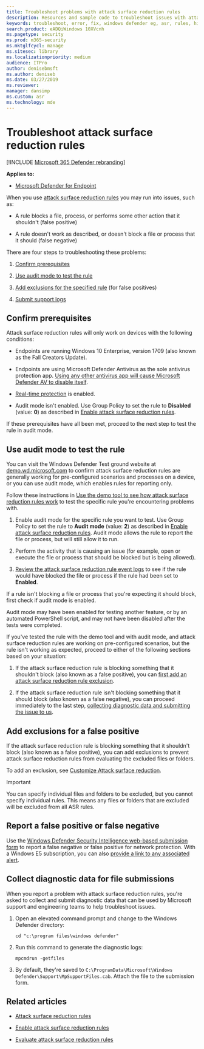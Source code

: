 ```yaml
---
title: Troubleshoot problems with attack surface reduction rules
description: Resources and sample code to troubleshoot issues with attack surface reduction rules in Microsoft Defender Advanced Threat Protection (Microsoft Defender ATP).
keywords: troubleshoot, error, fix, windows defender eg, asr, rules, hips, troubleshoot, audit, exclusion, false positive, broken, blocking, microsoft defender atp, microsoft defender advanced threat protection
search.product: eADQiWindows 10XVcnh
ms.pagetype: security
ms.prod: m365-security
ms.mktglfcycl: manage
ms.sitesec: library
ms.localizationpriority: medium
audience: ITPro
author: denisebmsft
ms.author: deniseb
ms.date: 03/27/2019
ms.reviewer: 
manager: dansimp
ms.custom: asr
ms.technology: mde
---
```


# Troubleshoot attack surface reduction rules

[!INCLUDE [Microsoft 365 Defender rebranding](../../includes/microsoft-defender.md)]


**Applies to:**

* [Microsoft Defender for Endpoint](https://go.microsoft.com/fwlink/?linkid=2154037)

When you use [attack surface reduction rules](attack-surface-reduction.md) you may run into issues, such as:

- A rule blocks a file, process, or performs some other action that it shouldn't (false positive)

- A rule doesn't work as described, or doesn't block a file or process that it should (false negative)

There are four steps to troubleshooting these problems:

1. [Confirm prerequisites](#confirm-prerequisites)

2. [Use audit mode to test the rule](#use-audit-mode-to-test-the-rule)

3. [Add exclusions for the specified rule](#add-exclusions-for-a-false-positive) (for false positives)

4. [Submit support logs](#collect-diagnostic-data-for-file-submissions)

## Confirm prerequisites

Attack surface reduction rules will only work on devices with the following conditions:

- Endpoints are running Windows 10 Enterprise, version 1709 (also known as the Fall Creators Update).

- Endpoints are using Microsoft Defender Antivirus as the sole antivirus protection app. [Using any other antivirus app will cause Microsoft Defender AV to disable itself](../microsoft-defender-antivirus/microsoft-defender-antivirus-compatibility.md).

- [Real-time protection](../microsoft-defender-antivirus/configure-real-time-protection-microsoft-defender-antivirus.md) is enabled.

- Audit mode isn't enabled. Use Group Policy to set the rule to **Disabled** (value: **0**) as described in [Enable attack surface reduction rules](enable-attack-surface-reduction.md).

If these prerequisites have all been met, proceed to the next step to test the rule in audit mode.

## Use audit mode to test the rule

You can visit the Windows Defender Test ground website at [demo.wd.microsoft.com](https://demo.wd.microsoft.com?ocid=cx-wddocs-testground) to confirm attack surface reduction rules are generally working for pre-configured scenarios and processes on a device, or you can use audit mode, which enables rules for reporting only.

Follow these instructions in [Use the demo tool to see how attack surface reduction rules work](evaluate-attack-surface-reduction.md) to test the specific rule you're encountering problems with.

1. Enable audit mode for the specific rule you want to test. Use Group Policy to set the rule to **Audit mode** (value: **2**) as described in [Enable attack surface reduction rules](enable-attack-surface-reduction.md). Audit mode allows the rule to report the file or process, but will still allow it to run.

2. Perform the activity that is causing an issue (for example, open or execute the file or process that should be blocked but is being allowed).

3. [Review the attack surface reduction rule event logs](attack-surface-reduction.md) to see if the rule would have blocked the file or process if the rule had been set to **Enabled**.

If a rule isn't blocking a file or process that you're expecting it should block, first check if audit mode is enabled.

Audit mode may have been enabled for testing another feature, or by an automated PowerShell script, and may not have been disabled after the tests were completed.

If you've tested the rule with the demo tool and with audit mode, and attack surface reduction rules are working on pre-configured scenarios, but the rule isn't working as expected, proceed to either of the following sections based on your situation:

1. If the attack surface reduction rule is blocking something that it shouldn't block (also known as a false positive), you can [first add an attack surface reduction rule exclusion](#add-exclusions-for-a-false-positive).

2. If the attack surface reduction rule isn't blocking something that it should block (also known as a false negative), you can proceed immediately to the last step, [collecting diagnostic data and submitting the issue to us](#collect-diagnostic-data-for-file-submissions).

## Add exclusions for a false positive

If the attack surface reduction rule is blocking something that it shouldn't block (also known as a false positive), you can add exclusions to prevent attack surface reduction rules from evaluating the excluded files or folders.

To add an exclusion, see [Customize Attack surface reduction](customize-attack-surface-reduction.md).

>[!IMPORTANT]
>You can specify individual files and folders to be excluded, but you cannot specify individual rules.
>This means any files or folders that are excluded will be excluded from all ASR rules.

## Report a false positive or false negative

Use the [Windows Defender Security Intelligence web-based submission form](https://www.microsoft.com/wdsi/filesubmission) to report a false negative or false positive for network protection. With a Windows E5 subscription, you can also [provide a link to any associated alert](../microsoft-defender-atp/alerts-queue.md).

## Collect diagnostic data for file submissions

When you report a problem with attack surface reduction rules, you're asked to collect and submit diagnostic data that can be used by Microsoft support and engineering teams to help troubleshoot issues.

1. Open an elevated command prompt and change to the Windows Defender directory:

   ```console
   cd "c:\program files\windows defender"
   ```

2. Run this command to generate the diagnostic logs:

   ```console
   mpcmdrun -getfiles
   ```

3. By default, they're saved to `C:\ProgramData\Microsoft\Windows Defender\Support\MpSupportFiles.cab`. Attach the file to the submission form.

## Related articles

- [Attack surface reduction rules](attack-surface-reduction.md)

- [Enable attack surface reduction rules](enable-attack-surface-reduction.md)

- [Evaluate attack surface reduction rules](evaluate-attack-surface-reduction.md)
